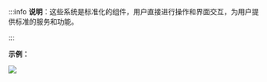 :::info
**说明**：这些系统是标准化的组件，用户直接进行操作和界面交互，为用户提供标准的服务和功能。

:::

**示例：**

![](https://cdn.nlark.com/yuque/0/2024/png/12926950/1712565228246-88585753-ef5d-4352-bd36-abae2e5d0b27.png)

